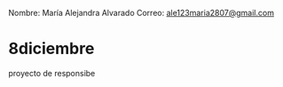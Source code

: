 Nombre: María Alejandra Alvarado 
Correo: ale123maria2807@gmail.com
# 8diciembre
proyecto de responsibe
